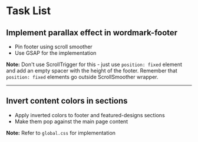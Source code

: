 # Task List

## Implement parallax effect in wordmark-footer
- Pin footer using scroll smoother
- Use GSAP for the implementation

**Note:** Don't use ScrollTrigger for this - just use `position: fixed` element and add an empty spacer with the height of the footer. Remember that `position: fixed` elements go outside ScrollSmoother wrapper.

---

## Invert content colors in sections
- Apply inverted colors to footer and featured-designs sections
- Make them pop against the main page content

**Note:** Refer to `global.css` for implementation